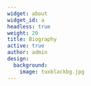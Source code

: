```yaml
---
widget: about
widget_id: a
headless: true
weight: 20
title: Biography
active: true
author: admin
design:
  background:
    image: tuxblackbg.jpg
---
```

